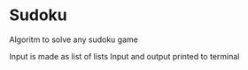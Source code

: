 # Sudoku
Algoritm to solve any sudoku game




Input is made as list of lists
Input and output printed to terminal
